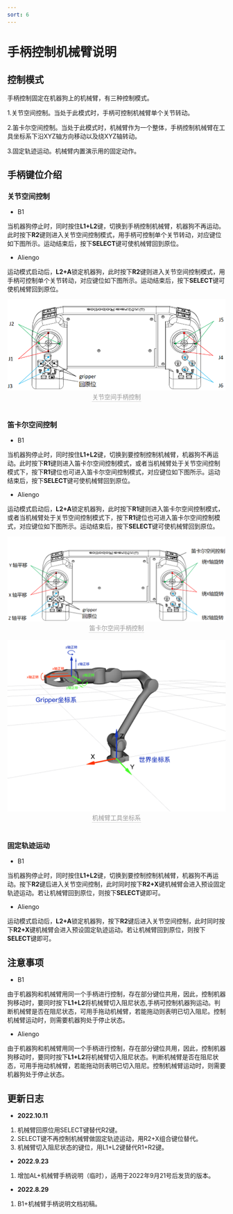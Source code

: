 ```yaml
---
sort: 6
---
```


# 手柄控制机械臂说明

## 控制模式

手柄控制固定在机器狗上的机械臂，有三种控制模式。

1.关节空间控制。当处于此模式时，手柄可控制机械臂单个关节转动。

2.笛卡尔空间控制。当处于此模式时，机械臂作为一个整体，手柄控制机械臂在工具坐标系下沿XYZ轴方向移动以及绕XYZ轴转动。

3.固定轨迹运动。机械臂内置演示用的固定动作。

## 手柄键位介绍

### 关节空间控制

+ B1

当机器狗停止时，同时按住**L1+L2**键，切换到手柄控制机械臂，机器狗不再运动。此时按下**R2**键则进入关节空间控制模式，用手柄可控制单个关节转动，对应键位如下图所示。运动结束后，按下**SELECT**键可使机械臂回到原位。

+ Aliengo

运动模式启动后，**L2+A**锁定机器狗，此时按下**R2**键则进入关节空间控制模式，用手柄可控制单个关节转动，对应键位如下图所示。运动结束后，按下**SELECT**键可使机械臂回到原位。

<center>
<img src="../img/joystick_joint control.png" style="zoom:100%" alt=" 图片不见了。。。 "/>
<br>
<div style="color:orange; border-bottom: 0.1px solid #d9d9d9;
display: inline-block;
color: #999;
padding: 1px;">关节空间手柄控制</div>
</center>
<br>

### 笛卡尔空间控制

+ B1

当机器狗停止时，同时按住**L1+L2**键，切换到要控制控制机械臂，机器狗不再运动。此时按下**R1**键则进入笛卡尔空间控制模式，或者当机械臂处于关节空间控制模式下，按下**R1**键位也可进入笛卡尔空间控制模式，对应键位如下图所示。运动结束后，按下**SELECT**键可使机械臂回到原位。

+ Aliengo

运动模式启动后，**L2+A**锁定机器狗，此时按下**R1**键则进入笛卡尔空间控制模式，或者当机械臂处于关节空间控制模式下，按下**R1**键位也可进入笛卡尔空间控制模式，对应键位如下图所示。运动结束后，按下**SELECT**键可使机械臂回到原位。

<center>
<img src="../img/joystick_cartesian control.png" style="zoom:100%" alt=" 图片不见了。。。 "/>
<br>
<div style="color:orange; border-bottom: 0.1px solid #d9d9d9;
display: inline-block;
color: #999;
padding: 1px;">笛卡尔空间手柄控制</div>
</center>
<br>

<center>
<img src="../img/cartesian_example.png" style="zoom:100%" alt=" 图片不见了。。。 "/>
<br>
<div style="color:orange; border-bottom: 0.1px solid #d9d9d9;
display: inline-block;
color: #999;
padding: 1px;">机械臂工具坐标系</div>
</center>
<br>

### 固定轨迹运动

+ B1

当机器狗停止时，同时按住**L1+L2**键，切换到要控制控制机械臂，机器狗不再运动。按下**R2**键后进入关节空间控制，此时同时按下**R2+X**键机械臂会进入预设固定轨迹运动。若让机械臂回到原位，则按下**SELECT**键即可。

+ Aliengo

运动模式启动后，**L2+A**锁定机器狗，按下**R2**键后进入关节空间控制，此时同时按下**R2+X**键机械臂会进入预设固定轨迹运动。若让机械臂回到原位，则按下**SELECT**键即可。

## 注意事项

+ B1

由于机器狗和机械臂用同一个手柄进行控制，存在部分键位共用，因此，控制机器狗移动时，要同时按下**L1+L2**将机械臂切入阻尼状态,手柄可控制机器狗运动。判断机械臂是否在阻尼状态，可用手拖动机械臂，若能拖动则表明已切入阻尼。控制机械臂运动时，则需要机器狗处于停止状态。

+ Aliengo
  
由于机器狗和机械臂用同一个手柄进行控制，存在部分键位共用，因此，控制机器狗移动时，要同时按下**L1+L2**将机械臂切入阻尼状态。判断机械臂是否在阻尼状态，可用手拖动机械臂，若能拖动则表明已切入阻尼。控制机械臂运动时，则需要机器狗处于停止状态。

## 更新日志

+ **2022.10.11**
  
1. 机械臂回原位用SELECT键替代R2键。
2. SELECT键不再控制机械臂做固定轨迹运动，用R2+X组合键位替代。
3. 机械臂切入阻尼状态的键位，用L1+L2键替代R1+R2键。

+ **2022.9.23**
  
1. 增加AL+机械臂手柄说明（临时），适用于2022年9月21号后发货的版本。

+ **2022.8.29**

1. B1+机械臂手柄说明文档初稿。
